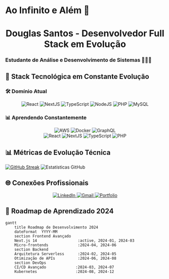  # Ao Infinito e Além 🚀

<h1 align="center"> Douglas Santos - Desenvolvedor Full Stack em Evolução</h1>
<h3>Estudante de Análise e Desenvolvimento de Sistemas 👨🏻‍💻</h3>

## 📱 Stack Tecnológica em Constante Evolução

### 🛠️ Domínio Atual
<div align="center">
  <!-- Frontend -->
  <img src="https://img.shields.io/badge/React-20232A?style=for-the-badge&logo=react&logoColor=61DAFB" alt="React" />
  <img src="https://img.shields.io/badge/Next.js-000000?style=for-the-badge&logo=nextdotjs&logoColor=white" alt="NextJS" />
  <img src="https://img.shields.io/badge/TypeScript-007ACC?style=for-the-badge&logo=typescript&logoColor=white" alt="TypeScript" />
  
  <!-- Backend -->
  <img src="https://img.shields.io/badge/Node.js-339933?style=for-the-badge&logo=nodedotjs&logoColor=white" alt="NodeJS" />
  <img src="https://img.shields.io/badge/PHP-777BB4?style=for-the-badge&logo=php&logoColor=white" alt="PHP" />
  
  <!-- Databases -->
  <img src="https://img.shields.io/badge/MySQL-005C84?style=for-the-badge&logo=mysql&logoColor=white" alt="MySQL" />
</div>

### 📊 Aprendendo Constantemente
<div align="center">
  <img src="https://img.shields.io/badge/AWS-232F3E?style=for-the-badge&logo=amazonaws&logoColor=white" alt="AWS" />
  <img src="https://img.shields.io/badge/Docker-2CA5E0?style=for-the-badge&logo=docker&logoColor=white" alt="Docker" />
  <img src="https://img.shields.io/badge/GraphQL-E434AA?style=for-the-badge&logo=graphql&logoColor=white" alt="GraphQL" />
</div>


<div align="center">
  <!-- Frontend -->
  <img src="https://img.shields.io/badge/React-20232A?style=for-the-badge&logo=react&logoColor=61DAFB" alt="React" />
  <img src="https://img.shields.io/badge/Next.js-000000?style=for-the-badge&logo=nextdotjs&logoColor=white" alt="NextJS" />
  <img src="https://img.shields.io/badge/TypeScript-007ACC?style=for-the-badge&logo=typescript&logoColor=white" alt="TypeScript" />
  
  <!-- Backend -->

  <img src="https://img.shields.io/badge/PHP-777BB4?style=for-the-badge&logo=php&logoColor=white" alt="PHP" />
  
</div>

## 📊 Métricas de Evolução Técnica

[![GitHub Streak](https://streak-stats.demolab.com?user=fera-programador&theme=dark&hide_border=true&background=000000)](https://git.io/streak-stats)
![Estatísticas GitHub](https://github-readme-stats.vercel.app/api?username=fera-programador&show_icons=true&theme=dark)


## 🌐 Conexões Profissionais
<div align="center">
  <a href="https://www.linkedin.com/in/douglas-souza-dos-santos-113211261" target="_blank">
    <img src="https://img.shields.io/badge/LinkedIn-0077B5?style=for-the-badge&logo=linkedin&logoColor=white" alt="LinkedIn"/>
  </a>
  <a href="mailto:dsdouglas13@gmail.com">
    <img src="https://img.shields.io/badge/Gmail-D14836?style=for-the-badge&logo=gmail&logoColor=white" alt="Gmail"/>
  </a>
  <a href="https://portfolio-lyart-rho-31.vercel.app" target="_blank">
    <img src="https://img.shields.io/badge/Portfolio-%23000000.svg?style=for-the-badge&logo=firefox&logoColor=#FF7139" alt="Portfolio"/>
  </a>
</div>

## 📅 Roadmap de Aprendizado 2024
```mermaid
gantt 
    title Roadmap de Desenvolvimento 2024
    dateFormat  YYYY-MM
    section Frontend Avançado
    Next.js 14                  :active, 2024-01, 2024-03
    Micro-frontends             :2024-04, 2024-06
    section Backend
    Arquitetura Serverless      :2024-02, 2024-05
    Otimização de APIs          :2024-06, 2024-08
    section DevOps
    CI/CD Avançado             :2024-03, 2024-07
    Kubernetes                 :2024-08, 2024-12
